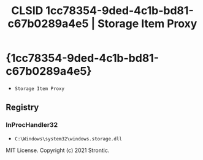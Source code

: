 ﻿---
title: "CLSID 1cc78354-9ded-4c1b-bd81-c67b0289a4e5 | Storage Item Proxy"
excerpt: What is COM-Object CLSID 1cc78354-9ded-4c1b-bd81-c67b0289a4e5?
---

# {1cc78354-9ded-4c1b-bd81-c67b0289a4e5}

* `Storage Item Proxy`

## Registry


### InProcHandler32

* `C:\Windows\system32\windows.storage.dll`

MIT License. Copyright (c) 2021 Strontic.


